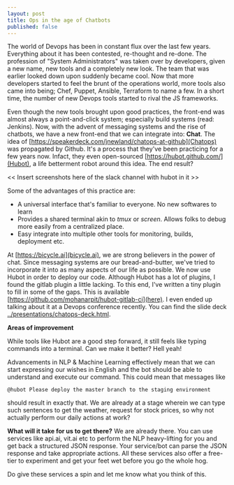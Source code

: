```yaml
---
layout: post
title: Ops in the age of Chatbots
published: false
---
```


The world of Devops has been in constant flux over the last few years.
Everything about it has been contested, re-thought and re-done.
The profession of "System Administrators" was taken over by developers, given a new name, new tools and a completely new look.
The team that was earlier looked down upon suddenly became cool.
Now that more developers started to feel the brunt of the operations world,
more tools also came into being; Chef, Puppet, Ansible, Terraform to name a few.
In a short time, the number of new Devops tools started to rival the JS frameworks.

Even though the new tools brought upon good practices, the front-end was almost always a point-and-click system; especially build systems (read: Jenkins).
Now, with the advent of messaging systems and the rise of chatbots, we have a new front-end that we can integrate into: **Chat**.
The idea of [https://speakerdeck.com/jnewland/chatops-at-github](Chatops) was propagated by Github. It's a process that they've been practicing for a few years now. Infact, they even open-sourced [https://hubot.github.com/](Hubot), a life betterment robot around this idea. The end result?

<< Insert screenshots here of the slack channel with hubot in it >>

Some of the advantages of this practice are:
* A universal interface that's familiar to everyone. No new softwares to learn
* Provides a shared terminal akin to *tmux* or *screen*. Allows folks to debug more easily from a centralized place.
* Easy integrate into multiple other tools for monitoring, builds, deployment etc.

At [https://bicycle.ai](bicycle.ai), we are strong believers in the power of chat. Since messaging systems are our bread-and-butter,
we've tried to incorporate it into as many aspects of our life as possible. We now use Hubot in order to deploy our code.
Although Hubot has a lot of plugins, I found the gitlab plugin a little lacking. To this end, I've written a tiny plugin to fill in some of the gaps.
This is available [https://github.com/mohanarpit/hubot-gitlab-ci](here). I even ended up talking about it at a Devops conference recently. You can find the slide deck [../presentations/chatops-deck.html](here).

**Areas of improvement**

While tools like Hubot are a good step forward, it still feels like typing commands into a terminal.
Can we make it better? Hell yeah!

Advancements in NLP & Machine Learning effectively mean that we can start expressing our wishes in English and the bot should be able to understand and execute our command. This could mean that messages like
```
@hubot Please deploy the master branch to the staging environment
```
should result in exactly that. We are already at a stage wherein we can type such sentences to get the weather, request for stock prices, so why not actually perform our daily actions at work?

**What will it take for us to get there?**
We are already there. You can use services like api.ai, vit.ai etc to perform the NLP heavy-lifting for you and get back a structured JSON response. Your service/bot can parse the JSON response and take appropriate actions. All these services also offer a free-tier to experiment and get your feet wet before you go the whole hog.

Do give these services a spin and let me know what you think of this.
